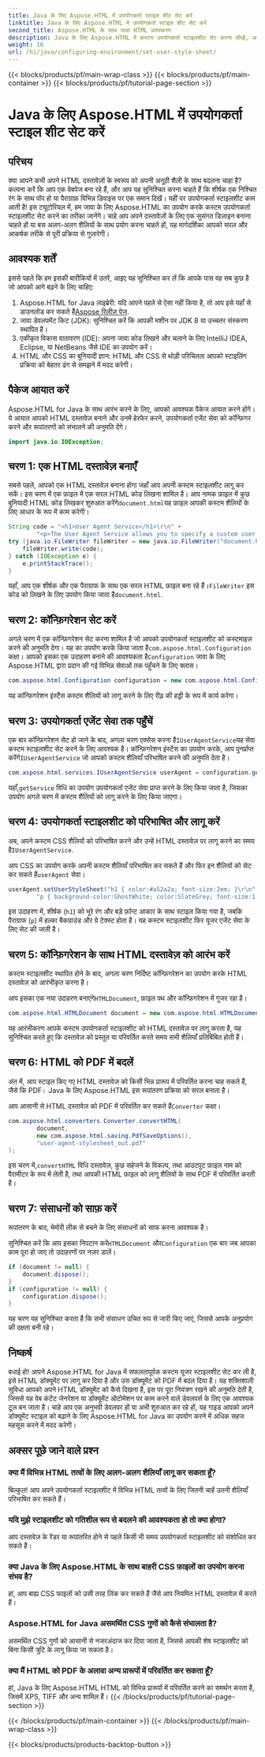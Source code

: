 ```yaml
---
title: Java के लिए Aspose.HTML में उपयोगकर्ता स्टाइल शीट सेट करें
linktitle: Java के लिए Aspose.HTML में उपयोगकर्ता स्टाइल शीट सेट करें
second_title: Aspose.HTML के साथ जावा HTML प्रसंस्करण
description: Java के लिए Aspose.HTML में कस्टम उपयोगकर्ता स्टाइलशीट सेट करना सीखें, अपने दस्तावेज़ स्टाइल को बढ़ाएं और आसानी से HTML को PDF में परिवर्तित करें।
weight: 16
url: /hi/java/configuring-environment/set-user-style-sheet/
---
```


{{< blocks/products/pf/main-wrap-class >}}
{{< blocks/products/pf/main-container >}}
{{< blocks/products/pf/tutorial-page-section >}}

# Java के लिए Aspose.HTML में उपयोगकर्ता स्टाइल शीट सेट करें

## परिचय
क्या आपने कभी अपने HTML दस्तावेज़ों के स्वरूप को अपनी अनूठी शैली के साथ बदलना चाहा है? कल्पना करें कि आप एक वेबपेज बना रहे हैं, और आप यह सुनिश्चित करना चाहते हैं कि शीर्षक एक निश्चित रंग के साथ पॉप हो या पैराग्राफ़ विभिन्न डिवाइस पर एक समान दिखें। यहीं पर उपयोगकर्ता स्टाइलशीट काम आती है! इस ट्यूटोरियल में, हम जावा के लिए Aspose.HTML का उपयोग करके कस्टम उपयोगकर्ता स्टाइलशीट सेट करने का तरीका जानेंगे। चाहे आप अपने दस्तावेज़ों के लिए एक सुसंगत डिज़ाइन बनाना चाहते हों या बस अलग-अलग शैलियों के साथ प्रयोग करना चाहते हों, यह मार्गदर्शिका आपको सरल और आकर्षक तरीके से पूरी प्रक्रिया से गुज़ारेगी।
## आवश्यक शर्तें
इससे पहले कि हम इसकी बारीकियों में उतरें, आइए यह सुनिश्चित कर लें कि आपके पास वह सब कुछ है जो आपको आगे बढ़ने के लिए चाहिए:
1.  Aspose.HTML for Java लाइब्रेरी: यदि आपने पहले से ऐसा नहीं किया है, तो आप इसे यहाँ से डाउनलोड कर सकते हैं[Aspose रिलीज़ पेज](https://releases.aspose.com/html/java/).
2. जावा डेवलपमेंट किट (JDK): सुनिश्चित करें कि आपकी मशीन पर JDK 8 या उच्चतर संस्करण स्थापित है।
3. एकीकृत विकास वातावरण (IDE): अपना जावा कोड लिखने और चलाने के लिए IntelliJ IDEA, Eclipse, या NetBeans जैसे IDE का उपयोग करें।
4. HTML और CSS का बुनियादी ज्ञान: HTML और CSS से थोड़ी परिचितता आपको स्टाइलिंग प्रक्रिया को बेहतर ढंग से समझने में मदद करेगी।

## पैकेज आयात करें
Aspose.HTML for Java के साथ आरंभ करने के लिए, आपको आवश्यक पैकेज आयात करने होंगे। ये आयात आपको HTML दस्तावेज़ बनाने और उनमें हेरफेर करने, उपयोगकर्ता एजेंट सेवा को कॉन्फ़िगर करने और रूपांतरणों को संभालने की अनुमति देंगे।
```java
import java.io.IOException;
```
## चरण 1: एक HTML दस्तावेज़ बनाएँ
सबसे पहले, आपको एक HTML दस्तावेज़ बनाना होगा जहाँ आप अपनी कस्टम स्टाइलशीट लागू कर सकें। इस चरण में एक फ़ाइल में एक सरल HTML कोड लिखना शामिल है।
 आप नामक फ़ाइल में कुछ बुनियादी HTML कोड लिखकर शुरुआत करेंगे`document.html`यह फ़ाइल आपकी कस्टम शैलियों के लिए आधार के रूप में काम करेगी।
```java
String code = "<h1>User Agent Service</h1>\r\n" +
        "<p>The User Agent Service allows you to specify a custom user stylesheet, a primary character set for the document, language, and fonts settings.</p>\r\n";
try (java.io.FileWriter fileWriter = new java.io.FileWriter("document.html")) {
    fileWriter.write(code);
} catch (IOException e) {
    e.printStackTrace();
}
```
 यहाँ, आप एक शीर्षक और एक पैराग्राफ के साथ एक सरल HTML फ़ाइल बना रहे हैं।`FileWriter` इस कोड को लिखने के लिए उपयोग किया जाता है`document.html`.
## चरण 2: कॉन्फ़िगरेशन सेट करें
अगले चरण में एक कॉन्फ़िगरेशन सेट करना शामिल है जो आपको उपयोगकर्ता स्टाइलशीट को कस्टमाइज़ करने की अनुमति देगा। यह का उपयोग करके किया जाता है`com.aspose.html.Configuration` कक्षा।
 आपको इसका एक उदाहरण बनाने की आवश्यकता है`Configuration` जावा के लिए Aspose.HTML द्वारा प्रदान की गई विभिन्न सेवाओं तक पहुँचने के लिए क्लास।
```java
com.aspose.html.Configuration configuration = new com.aspose.html.Configuration();
```
यह कॉन्फ़िगरेशन इंस्टैंस कस्टम शैलियों को लागू करने के लिए रीढ़ की हड्डी के रूप में कार्य करेगा।
## चरण 3: उपयोगकर्ता एजेंट सेवा तक पहुँचें
 एक बार कॉन्फ़िगरेशन सेट हो जाने के बाद, अगला चरण एक्सेस करना है`IUserAgentService`यह सेवा कस्टम स्टाइलशीट सेट करने के लिए आवश्यक है।
 कॉन्फ़िगरेशन इंस्टेंस का उपयोग करके, आप पुनर्प्राप्त करेंगे`IUserAgentService` जो आपको कस्टम शैलियाँ परिभाषित करने की अनुमति देता है।
```java
com.aspose.html.services.IUserAgentService userAgent = configuration.getService(com.aspose.html.services.IUserAgentService.class);
```
 यहाँ,`getService` विधि का उपयोग उपयोगकर्ता एजेंट सेवा प्राप्त करने के लिए किया जाता है, जिसका उपयोग अगले चरण में कस्टम शैलियों को लागू करने के लिए किया जाएगा।
## चरण 4: उपयोगकर्ता स्टाइलशीट को परिभाषित और लागू करें
 अब, अपने कस्टम CSS शैलियों को परिभाषित करने और उन्हें HTML दस्तावेज़ पर लागू करने का समय है`IUserAgentService`.

आप CSS का उपयोग करके अपनी कस्टम शैलियाँ परिभाषित कर सकते हैं और फिर इन शैलियों को सेट कर सकते हैं`userAgent` सेवा।
```java
userAgent.setUserStyleSheet("h1 { color:#a52a2a; font-size:2em; }\r\n" +
        "p { background-color:GhostWhite; color:SlateGrey; font-size:1.2em; }\r\n");
```
इस उदाहरण में, शीर्षक (`h1`) को भूरे रंग और बड़े फ़ॉन्ट आकार के साथ स्टाइल किया गया है, जबकि पैराग्राफ (`p`) में हल्का बैकग्राउंड और ग्रे टेक्स्ट होता है। यह कस्टम स्टाइलशीट फिर यूजर एजेंट सेवा के लिए सेट की जाती है।
## चरण 5: कॉन्फ़िगरेशन के साथ HTML दस्तावेज़ को आरंभ करें
कस्टम स्टाइलशीट स्थापित होने के बाद, अगला चरण निर्दिष्ट कॉन्फ़िगरेशन का उपयोग करके HTML दस्तावेज़ को आरंभीकृत करना है।

 आप इसका एक नया उदाहरण बनाएंगे`HTMLDocument`, फ़ाइल पथ और कॉन्फ़िगरेशन में गुजर रहा है।
```java
com.aspose.html.HTMLDocument document = new com.aspose.html.HTMLDocument("document.html", configuration);
```
यह आरंभीकरण आपके कस्टम उपयोगकर्ता स्टाइलशीट को HTML दस्तावेज़ पर लागू करता है, यह सुनिश्चित करते हुए कि दस्तावेज़ को प्रस्तुत या परिवर्तित करते समय सभी शैलियाँ प्रतिबिंबित होती हैं।
## चरण 6: HTML को PDF में बदलें
अंत में, आप स्टाइल किए गए HTML दस्तावेज़ को किसी भिन्न प्रारूप में परिवर्तित करना चाह सकते हैं, जैसे कि PDF। Java के लिए Aspose.HTML इस रूपांतरण प्रक्रिया को सरल बनाता है।

आप आसानी से HTML दस्तावेज़ को PDF में परिवर्तित कर सकते हैं`Converter` कक्षा।
```java
com.aspose.html.converters.Converter.convertHTML(
        document,
        new com.aspose.html.saving.PdfSaveOptions(),
        "user-agent-stylesheet_out.pdf"
);
```
 इस चरण में,`convertHTML` विधि दस्तावेज़, कुछ सहेजने के विकल्प, तथा आउटपुट फ़ाइल नाम को पैरामीटर के रूप में लेती है, तथा आपकी HTML फ़ाइल को लागू शैलियों के साथ PDF में परिवर्तित करती है।
## चरण 7: संसाधनों को साफ़ करें
रूपांतरण के बाद, मेमोरी लीक से बचने के लिए संसाधनों को साफ करना आवश्यक है।

 सुनिश्चित करें कि आप इसका निपटान करें`HTMLDocument` और`Configuration` एक बार जब आपका काम पूरा हो जाए तो उदाहरणों पर नज़र डालें।
```java
if (document != null) {
    document.dispose();
}
if (configuration != null) {
    configuration.dispose();
}
```
यह चरण यह सुनिश्चित करता है कि सभी संसाधन उचित रूप से जारी किए जाएं, जिससे आपके अनुप्रयोग की दक्षता बनी रहे।

## निष्कर्ष
बधाई हो! आपने Aspose.HTML for Java में सफलतापूर्वक कस्टम यूजर स्टाइलशीट सेट कर ली है, इसे HTML डॉक्यूमेंट पर लागू कर दिया है और उस डॉक्यूमेंट को PDF में बदल दिया है। यह शक्तिशाली सुविधा आपको अपने HTML डॉक्यूमेंट को कैसे दिखना है, इस पर पूरा नियंत्रण रखने की अनुमति देती है, जिससे यह वेब कंटेंट जेनरेशन या डॉक्यूमेंट ऑटोमेशन पर काम करने वाले डेवलपर्स के लिए एक आवश्यक टूल बन जाता है। चाहे आप एक अनुभवी डेवलपर हों या अभी शुरुआत कर रहे हों, यह गाइड आपको अपने डॉक्यूमेंट स्टाइल को बढ़ाने के लिए Aspose.HTML for Java का उपयोग करने में अधिक सहज महसूस करने में मदद करेगी।
## अक्सर पूछे जाने वाले प्रश्न
### क्या मैं विभिन्न HTML तत्वों के लिए अलग-अलग शैलियाँ लागू कर सकता हूँ?  
बिल्कुल! आप अपने उपयोगकर्ता स्टाइलशीट में विभिन्न HTML तत्वों के लिए जितनी चाहें उतनी शैलियाँ परिभाषित कर सकते हैं।
### यदि मुझे स्टाइलशीट को गतिशील रूप से बदलने की आवश्यकता हो तो क्या होगा?  
आप दस्तावेज़ के रेंडर या रूपांतरित होने से पहले किसी भी समय उपयोगकर्ता स्टाइलशीट को संशोधित कर सकते हैं।
### क्या Java के लिए Aspose.HTML के साथ बाहरी CSS फ़ाइलों का उपयोग करना संभव है?  
हां, आप बाह्य CSS फाइलों को उसी तरह लिंक कर सकते हैं जैसे आप नियमित HTML दस्तावेज़ में करते हैं।
### Aspose.HTML for Java असमर्थित CSS गुणों को कैसे संभालता है?  
असमर्थित CSS गुणों को आसानी से नजरअंदाज कर दिया जाता है, जिससे आपकी शेष स्टाइलशीट को बिना किसी त्रुटि के लागू किया जा सकता है।
### क्या मैं HTML को PDF के अलावा अन्य प्रारूपों में परिवर्तित कर सकता हूँ?  
हां, Java के लिए Aspose.HTML HTML को विभिन्न प्रारूपों में परिवर्तित करने का समर्थन करता है, जिसमें XPS, TIFF और अन्य शामिल हैं।
{{< /blocks/products/pf/tutorial-page-section >}}

{{< /blocks/products/pf/main-container >}}
{{< /blocks/products/pf/main-wrap-class >}}

{{< blocks/products/products-backtop-button >}}
